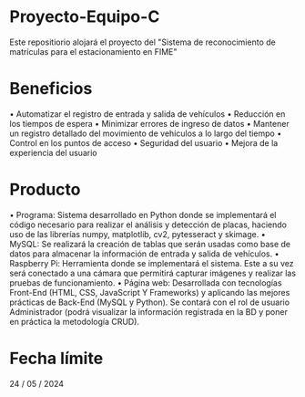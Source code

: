 # Proyecto-Equipo-C
Este repositiorio alojará el proyecto del "Sistema de reconocimiento de matrículas para el estacionamiento en FIME"

# Beneficios
• Automatizar el registro de entrada y salida de vehículos
• Reducción en los tiempos de espera
• Minimizar errores de ingreso de datos
• Mantener un registro detallado del movimiento de vehículos a lo largo del tiempo
• Control en los puntos de acceso
• Seguridad del usuario
• Mejora de la experiencia del usuario

# Producto
• Programa: Sistema desarrollado en Python donde se implementará el código necesario para realizar el análisis y detección de placas, haciendo uso de las librerías numpy, matplotlib, cv2, pytesseract y skimage. 
• MySQL: Se realizará la creación de tablas que serán usadas como base de datos para almacenar la información de entrada y salida de vehículos.
• Raspberry Pi: Herramienta donde se implementará el sistema. Este a su vez será conectado a una cámara que permitirá capturar imágenes y realizar las pruebas de funcionamiento.
• Página web: Desarrollada con tecnologías Front-End (HTML, CSS, JavaScript Y Frameworks) y aplicando las mejores prácticas de Back-End (MySQL y Python). Se contará con el rol de  usuario Administrador (podrá visualizar la información registrada en la BD y poner en práctica la metodología CRUD).

# Fecha límite
24 / 05 / 2024